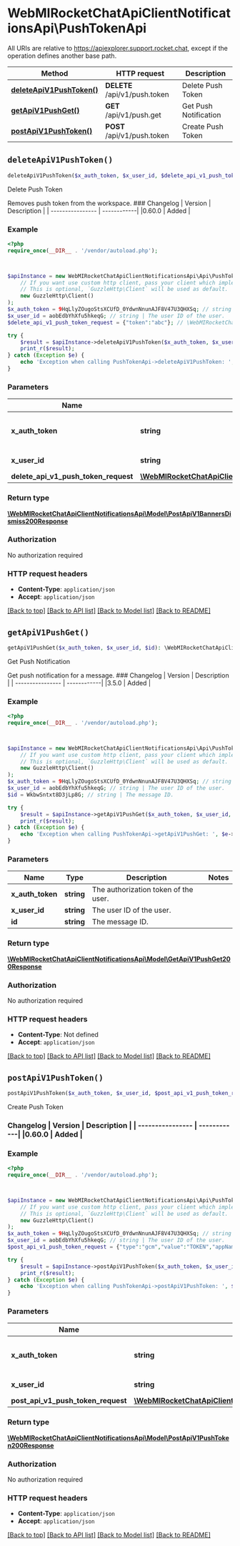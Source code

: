 # WebMIRocketChatApiClientNotificationsApi\PushTokenApi

All URIs are relative to https://apiexplorer.support.rocket.chat, except if the operation defines another base path.

| Method | HTTP request | Description |
| ------------- | ------------- | ------------- |
| [**deleteApiV1PushToken()**](PushTokenApi.md#deleteApiV1PushToken) | **DELETE** /api/v1/push.token | Delete Push Token |
| [**getApiV1PushGet()**](PushTokenApi.md#getApiV1PushGet) | **GET** /api/v1/push.get | Get Push Notification |
| [**postApiV1PushToken()**](PushTokenApi.md#postApiV1PushToken) | **POST** /api/v1/push.token | Create Push Token |


## `deleteApiV1PushToken()`

```php
deleteApiV1PushToken($x_auth_token, $x_user_id, $delete_api_v1_push_token_request): \WebMIRocketChatApiClientNotificationsApi\Model\PostApiV1BannersDismiss200Response
```

Delete Push Token

Removes push token from the workspace. ### Changelog | Version      | Description | | ---------------- | ------------| |0.60.0            | Added       |

### Example

```php
<?php
require_once(__DIR__ . '/vendor/autoload.php');



$apiInstance = new WebMIRocketChatApiClientNotificationsApi\Api\PushTokenApi(
    // If you want use custom http client, pass your client which implements `GuzzleHttp\ClientInterface`.
    // This is optional, `GuzzleHttp\Client` will be used as default.
    new GuzzleHttp\Client()
);
$x_auth_token = 9HqLlyZOugoStsXCUfD_0YdwnNnunAJF8V47U3QHXSq; // string | The authorization token of the user.
$x_user_id = aobEdbYhXfu5hkeqG; // string | The user ID of the user.
$delete_api_v1_push_token_request = {"token":"abc"}; // \WebMIRocketChatApiClientNotificationsApi\Model\DeleteApiV1PushTokenRequest

try {
    $result = $apiInstance->deleteApiV1PushToken($x_auth_token, $x_user_id, $delete_api_v1_push_token_request);
    print_r($result);
} catch (Exception $e) {
    echo 'Exception when calling PushTokenApi->deleteApiV1PushToken: ', $e->getMessage(), PHP_EOL;
}
```

### Parameters

| Name | Type | Description  | Notes |
| ------------- | ------------- | ------------- | ------------- |
| **x_auth_token** | **string**| The authorization token of the user. | |
| **x_user_id** | **string**| The user ID of the user. | |
| **delete_api_v1_push_token_request** | [**\WebMIRocketChatApiClientNotificationsApi\Model\DeleteApiV1PushTokenRequest**](../Model/DeleteApiV1PushTokenRequest.md)|  | [optional] |

### Return type

[**\WebMIRocketChatApiClientNotificationsApi\Model\PostApiV1BannersDismiss200Response**](../Model/PostApiV1BannersDismiss200Response.md)

### Authorization

No authorization required

### HTTP request headers

- **Content-Type**: `application/json`
- **Accept**: `application/json`

[[Back to top]](#) [[Back to API list]](../../README.md#endpoints)
[[Back to Model list]](../../README.md#models)
[[Back to README]](../../README.md)

## `getApiV1PushGet()`

```php
getApiV1PushGet($x_auth_token, $x_user_id, $id): \WebMIRocketChatApiClientNotificationsApi\Model\GetApiV1PushGet200Response
```

Get Push Notification

Get push notification for a message. ### Changelog | Version      | Description | | ---------------- | ------------| |3.5.0            | Added       |

### Example

```php
<?php
require_once(__DIR__ . '/vendor/autoload.php');



$apiInstance = new WebMIRocketChatApiClientNotificationsApi\Api\PushTokenApi(
    // If you want use custom http client, pass your client which implements `GuzzleHttp\ClientInterface`.
    // This is optional, `GuzzleHttp\Client` will be used as default.
    new GuzzleHttp\Client()
);
$x_auth_token = 9HqLlyZOugoStsXCUfD_0YdwnNnunAJF8V47U3QHXSq; // string | The authorization token of the user.
$x_user_id = aobEdbYhXfu5hkeqG; // string | The user ID of the user.
$id = WkbwSntxt8D3jLp8G; // string | The message ID.

try {
    $result = $apiInstance->getApiV1PushGet($x_auth_token, $x_user_id, $id);
    print_r($result);
} catch (Exception $e) {
    echo 'Exception when calling PushTokenApi->getApiV1PushGet: ', $e->getMessage(), PHP_EOL;
}
```

### Parameters

| Name | Type | Description  | Notes |
| ------------- | ------------- | ------------- | ------------- |
| **x_auth_token** | **string**| The authorization token of the user. | |
| **x_user_id** | **string**| The user ID of the user. | |
| **id** | **string**| The message ID. | |

### Return type

[**\WebMIRocketChatApiClientNotificationsApi\Model\GetApiV1PushGet200Response**](../Model/GetApiV1PushGet200Response.md)

### Authorization

No authorization required

### HTTP request headers

- **Content-Type**: Not defined
- **Accept**: `application/json`

[[Back to top]](#) [[Back to API list]](../../README.md#endpoints)
[[Back to Model list]](../../README.md#models)
[[Back to README]](../../README.md)

## `postApiV1PushToken()`

```php
postApiV1PushToken($x_auth_token, $x_user_id, $post_api_v1_push_token_request): \WebMIRocketChatApiClientNotificationsApi\Model\PostApiV1PushToken200Response
```

Create Push Token

### Changelog | Version      | Description | | ---------------- | ------------| |0.60.0            | Added       |

### Example

```php
<?php
require_once(__DIR__ . '/vendor/autoload.php');



$apiInstance = new WebMIRocketChatApiClientNotificationsApi\Api\PushTokenApi(
    // If you want use custom http client, pass your client which implements `GuzzleHttp\ClientInterface`.
    // This is optional, `GuzzleHttp\Client` will be used as default.
    new GuzzleHttp\Client()
);
$x_auth_token = 9HqLlyZOugoStsXCUfD_0YdwnNnunAJF8V47U3QHXSq; // string | The authorization token of the user.
$x_user_id = aobEdbYhXfu5hkeqG; // string | The user ID of the user.
$post_api_v1_push_token_request = {"type":"gcm","value":"TOKEN","appName":"MyApp"}; // \WebMIRocketChatApiClientNotificationsApi\Model\PostApiV1PushTokenRequest

try {
    $result = $apiInstance->postApiV1PushToken($x_auth_token, $x_user_id, $post_api_v1_push_token_request);
    print_r($result);
} catch (Exception $e) {
    echo 'Exception when calling PushTokenApi->postApiV1PushToken: ', $e->getMessage(), PHP_EOL;
}
```

### Parameters

| Name | Type | Description  | Notes |
| ------------- | ------------- | ------------- | ------------- |
| **x_auth_token** | **string**| The authorization token of the user. | |
| **x_user_id** | **string**| The user ID of the user. | |
| **post_api_v1_push_token_request** | [**\WebMIRocketChatApiClientNotificationsApi\Model\PostApiV1PushTokenRequest**](../Model/PostApiV1PushTokenRequest.md)|  | [optional] |

### Return type

[**\WebMIRocketChatApiClientNotificationsApi\Model\PostApiV1PushToken200Response**](../Model/PostApiV1PushToken200Response.md)

### Authorization

No authorization required

### HTTP request headers

- **Content-Type**: `application/json`
- **Accept**: `application/json`

[[Back to top]](#) [[Back to API list]](../../README.md#endpoints)
[[Back to Model list]](../../README.md#models)
[[Back to README]](../../README.md)
